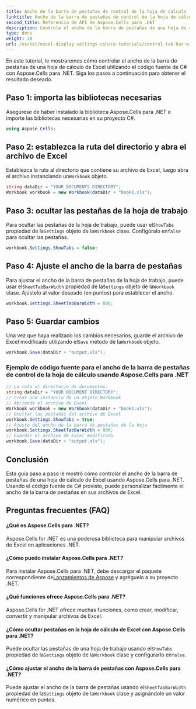 ```yaml
---
title: Ancho de la barra de pestañas de control de la hoja de cálculo
linktitle: Ancho de la barra de pestañas de control de la hoja de cálculo
second_title: Referencia de API de Aspose.Cells para .NET
description: Controle el ancho de la barra de pestañas de una hoja de cálculo de Excel con Aspose.Cells para .NET.
type: docs
weight: 10
url: /es/net/excel-display-settings-csharp-tutorials/control-tab-bar-width-of-spreadsheet/
---
```

En este tutorial, le mostraremos cómo controlar el ancho de la barra de pestañas de una hoja de cálculo de Excel utilizando el código fuente de C# con Aspose.Cells para .NET. Siga los pasos a continuación para obtener el resultado deseado.

## Paso 1: importa las bibliotecas necesarias

Asegúrese de haber instalado la biblioteca Aspose.Cells para .NET e importe las bibliotecas necesarias en su proyecto C#.

```csharp
using Aspose.Cells;
```

## Paso 2: establezca la ruta del directorio y abra el archivo de Excel

 Establezca la ruta al directorio que contiene su archivo de Excel, luego abra el archivo instanciando un`Workbook` objeto.

```csharp
string dataDir = "YOUR DOCUMENTS DIRECTORY";
Workbook workbook = new Workbook(dataDir + "book1.xls");
```

## Paso 3: ocultar las pestañas de la hoja de trabajo

 Para ocultar las pestañas de la hoja de trabajo, puede usar el`ShowTabs` propiedad de la`Settings` objeto de la`Workbook` clase. Configúralo en`false` para ocultar las pestañas.

```csharp
workbook.Settings.ShowTabs = false;
```

## Paso 4: Ajuste el ancho de la barra de pestañas

 Para ajustar el ancho de la barra de pestañas de la hoja de trabajo, puede usar el`SheetTabBarWidth` propiedad de la`Settings` objeto de la`Workbook` clase. Ajústelo al valor deseado (en puntos) para establecer el ancho.

```csharp
workbook.Settings.SheetTabBarWidth = 800;
```

## Paso 5: Guardar cambios

 Una vez que haya realizado los cambios necesarios, guarde el archivo de Excel modificado utilizando el`Save` metodo de la`Workbook` objeto.

```csharp
workbook.Save(dataDir + "output.xls");
```

### Ejemplo de código fuente para el ancho de la barra de pestañas de control de la hoja de cálculo usando Aspose.Cells para .NET 
```csharp
// La ruta al directorio de documentos.
string dataDir = "YOUR DOCUMENT DIRECTORY";
// Crear una instancia de un objeto Workbook
// Abriendo el archivo de Excel
Workbook workbook = new Workbook(dataDir + "book1.xls");
// Ocultar las pestañas del archivo de Excel
workbook.Settings.ShowTabs = true;
// Ajuste del ancho de la barra de pestañas de la hoja
workbook.Settings.SheetTabBarWidth = 800;
// Guardar el archivo de Excel modificado
workbook.Save(dataDir + "output.xls");
```

## Conclusión

Esta guía paso a paso le mostró cómo controlar el ancho de la barra de pestañas de una hoja de cálculo de Excel usando Aspose.Cells para .NET. Usando el código fuente de C# provisto, puede personalizar fácilmente el ancho de la barra de pestañas en sus archivos de Excel.

## Preguntas frecuentes (FAQ)

#### ¿Qué es Aspose.Cells para .NET?

Aspose.Cells for .NET es una poderosa biblioteca para manipular archivos de Excel en aplicaciones .NET.

#### ¿Cómo puedo instalar Aspose.Cells para .NET?

 Para instalar Aspose.Cells para .NET, debe descargar el paquete correspondiente de[Lanzamientos de Aspose](https://releases/aspose.com/cells/net/) y agréguelo a su proyecto .NET.

#### ¿Qué funciones ofrece Aspose.Cells para .NET?

Aspose.Cells for .NET ofrece muchas funciones, como crear, modificar, convertir y manipular archivos de Excel.

#### ¿Cómo ocultar pestañas en la hoja de cálculo de Excel con Aspose.Cells para .NET?

 Puede ocultar las pestañas de una hoja de trabajo usando el`ShowTabs` propiedad de la`Settings` objeto de la`Workbook` clase y configurarlo en`false`.

#### ¿Cómo ajustar el ancho de la barra de pestañas con Aspose.Cells para .NET?

Puede ajustar el ancho de la barra de pestañas usando el`SheetTabBarWidth` propiedad de la`Settings` objeto de la`Workbook` clase y asignándole un valor numérico en puntos.
